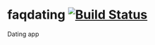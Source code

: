 # faqdating [![Build Status](https://travis-ci.org/aquilax/faqdating.svg)](https://travis-ci.org/aquilax/faqdating)
Dating app
